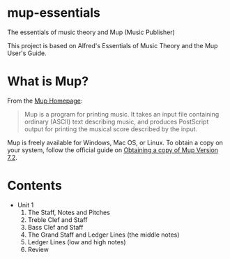 # mup-essentials
The essentials of music theory and Mup (Music Publisher)

This project is based on Alfred's Essentials of Music Theory and the Mup User's Guide.

# What is Mup?
From the [Mup Homepage](http://www.arkkra.com/index.html):

> Mup is a program for printing music. It takes an input file containing ordinary (ASCII) text describing music, and produces PostScript output for printing the musical score described by the input.

Mup is freely available for Windows, Mac OS, or Linux. To obtain a copy on your system, follow the official guide on [Obtaining a copy of Mup Version 7.2](http://www.arkkra.com/doc/obtain.html).

# Contents
* Unit 1
	1. The Staff, Notes and Pitches
	2. Treble Clef and Staff
	3. Bass Clef and Staff
	4. The Grand Staff and Ledger Lines (the middle notes)
	5. Ledger Lines (low and high notes)
	6. Review
	
